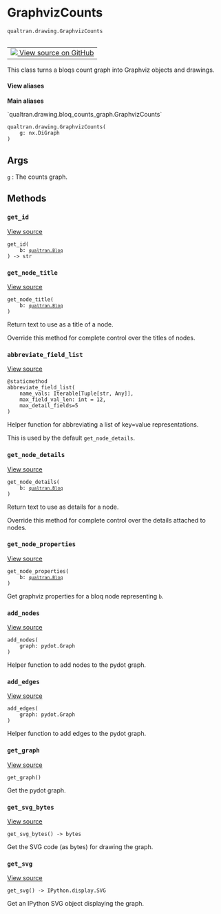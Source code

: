 # GraphvizCounts
`qualtran.drawing.GraphvizCounts`


<table class="tfo-notebook-buttons tfo-api nocontent" align="left">
<td>
  <a target="_blank" href="https://github.com/quantumlib/cirq-qubitization/blob/main/qualtran/drawing/bloq_counts_graph.py#L29-L141">
    <img src="https://www.tensorflow.org/images/GitHub-Mark-32px.png" />
    View source on GitHub
  </a>
</td>
</table>



This class turns a bloqs count graph into Graphviz objects and drawings.

<section class="expandable">
  <h4 class="showalways">View aliases</h4>
  <p>
<b>Main aliases</b>
<p>`qualtran.drawing.bloq_counts_graph.GraphvizCounts`</p>
</p>
</section>

<pre class="devsite-click-to-copy prettyprint lang-py tfo-signature-link">
<code>qualtran.drawing.GraphvizCounts(
    g: nx.DiGraph
)
</code></pre>



<!-- Placeholder for "Used in" -->


<h2 class="add-link">Args</h2>

`g`<a id="g"></a>
: The counts graph.




## Methods

<h3 id="get_id"><code>get_id</code></h3>

<a target="_blank" class="external" href="https://github.com/quantumlib/cirq-qubitization/blob/main/qualtran/drawing/bloq_counts_graph.py#L45-L51">View source</a>

<pre class="devsite-click-to-copy prettyprint lang-py tfo-signature-link">
<code>get_id(
    b: <a href="../../qualtran/Bloq.html"><code>qualtran.Bloq</code></a>
) -> str
</code></pre>




<h3 id="get_node_title"><code>get_node_title</code></h3>

<a target="_blank" class="external" href="https://github.com/quantumlib/cirq-qubitization/blob/main/qualtran/drawing/bloq_counts_graph.py#L53-L58">View source</a>

<pre class="devsite-click-to-copy prettyprint lang-py tfo-signature-link">
<code>get_node_title(
    b: <a href="../../qualtran/Bloq.html"><code>qualtran.Bloq</code></a>
)
</code></pre>

Return text to use as a title of a node.

Override this method for complete control over the titles of nodes.

<h3 id="abbreviate_field_list"><code>abbreviate_field_list</code></h3>

<a target="_blank" class="external" href="https://github.com/quantumlib/cirq-qubitization/blob/main/qualtran/drawing/bloq_counts_graph.py#L60-L79">View source</a>

<pre class="devsite-click-to-copy prettyprint lang-py tfo-signature-link">
<code>@staticmethod</code>
<code>abbreviate_field_list(
    name_vals: Iterable[Tuple[str, Any]],
    max_field_val_len: int = 12,
    max_detail_fields=5
)
</code></pre>

Helper function for abbreviating a list of key=value representations.

This is used by the default `get_node_details`.

<h3 id="get_node_details"><code>get_node_details</code></h3>

<a target="_blank" class="external" href="https://github.com/quantumlib/cirq-qubitization/blob/main/qualtran/drawing/bloq_counts_graph.py#L81-L96">View source</a>

<pre class="devsite-click-to-copy prettyprint lang-py tfo-signature-link">
<code>get_node_details(
    b: <a href="../../qualtran/Bloq.html"><code>qualtran.Bloq</code></a>
)
</code></pre>

Return text to use as details for a node.

Override this method for complete control over the details attached to nodes.

<h3 id="get_node_properties"><code>get_node_properties</code></h3>

<a target="_blank" class="external" href="https://github.com/quantumlib/cirq-qubitization/blob/main/qualtran/drawing/bloq_counts_graph.py#L98-L113">View source</a>

<pre class="devsite-click-to-copy prettyprint lang-py tfo-signature-link">
<code>get_node_properties(
    b: <a href="../../qualtran/Bloq.html"><code>qualtran.Bloq</code></a>
)
</code></pre>

Get graphviz properties for a bloq node representing `b`.


<h3 id="add_nodes"><code>add_nodes</code></h3>

<a target="_blank" class="external" href="https://github.com/quantumlib/cirq-qubitization/blob/main/qualtran/drawing/bloq_counts_graph.py#L115-L119">View source</a>

<pre class="devsite-click-to-copy prettyprint lang-py tfo-signature-link">
<code>add_nodes(
    graph: pydot.Graph
)
</code></pre>

Helper function to add nodes to the pydot graph.


<h3 id="add_edges"><code>add_edges</code></h3>

<a target="_blank" class="external" href="https://github.com/quantumlib/cirq-qubitization/blob/main/qualtran/drawing/bloq_counts_graph.py#L121-L126">View source</a>

<pre class="devsite-click-to-copy prettyprint lang-py tfo-signature-link">
<code>add_edges(
    graph: pydot.Graph
)
</code></pre>

Helper function to add edges to the pydot graph.


<h3 id="get_graph"><code>get_graph</code></h3>

<a target="_blank" class="external" href="https://github.com/quantumlib/cirq-qubitization/blob/main/qualtran/drawing/bloq_counts_graph.py#L128-L133">View source</a>

<pre class="devsite-click-to-copy prettyprint lang-py tfo-signature-link">
<code>get_graph()
</code></pre>

Get the pydot graph.


<h3 id="get_svg_bytes"><code>get_svg_bytes</code></h3>

<a target="_blank" class="external" href="https://github.com/quantumlib/cirq-qubitization/blob/main/qualtran/drawing/bloq_counts_graph.py#L135-L137">View source</a>

<pre class="devsite-click-to-copy prettyprint lang-py tfo-signature-link">
<code>get_svg_bytes() -> bytes
</code></pre>

Get the SVG code (as bytes) for drawing the graph.


<h3 id="get_svg"><code>get_svg</code></h3>

<a target="_blank" class="external" href="https://github.com/quantumlib/cirq-qubitization/blob/main/qualtran/drawing/bloq_counts_graph.py#L139-L141">View source</a>

<pre class="devsite-click-to-copy prettyprint lang-py tfo-signature-link">
<code>get_svg() -> IPython.display.SVG
</code></pre>

Get an IPython SVG object displaying the graph.




